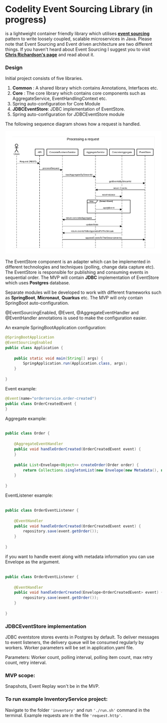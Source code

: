 # Codelity Event Sourcing Library (in progress)
is a lightweight container friendly library which utilises **[event sourcing](https://microservices.io/patterns/data/event-sourcing.html)** pattern to write loosely coupled, scalable microservices in Java. Please note that Event Sourcing and Event driven architecture are two different things. If you haven't heard about Event Sourcing I suggest you to visit **[Chris Richardson's page](https://microservices.io/patterns/data/event-sourcing.html)** and read about it.

### Design
Initial project consists of five libraries. 
1. **Common** : A shared library which contains Annotations, Interfaces etc.
2. **Core** : The core library which contains core components such as AggregateService, EventHandlingContext etc. 
3. Spring auto-configuration for Core Module
4. **JDBCEventStore**: JDBC implementation of EventStore.
5. Spring auto-configuration for JDBCEventStore module

The following sequence diagram shows how a request is handled.

![Request Processing Sequence Diagram](images/Request-processing-diagram.png)

The EventStore component is an adapter which can be implemented in different technologies and techniques (polling, change data capture etc). 
The EventStore is responsible for publishing and consuming events in sequential order. The MVP will contain **JDBC** implementation of EventStore which uses **Postgres** database. 

Separate modules will be developed to work with different frameworks such as **SpringBoot**, **Micronaut**, **Quarkus** etc. The MVP will only contain SpringBoot auto-configuration.

@EventSourcingEnabled, @Event, @AggregateEventHandler and @EventHandler annotations is used to make the configuration easier.

An example SpringBootApplication configuration:   

``` java
@SpringBootApplication
@EventSourcingEnabled
public class Application {

	public static void main(String[] args) {
		SpringApplication.run(Application.class, args);
	}
	
}
```

Event example: 
``` java
@Event(name="orderservice.order-created")
public class OrderCreatedEvent {
}
```

Aggregate example: 
``` java

public class Order {

    @AggregateEventHandler
    public void handleOrderCreated(OrderCreatedEvent event) {
    }
    
    public List<Envelope<Object>> createOrder(Order order) {
        return Collections.singletonList(new Envelope(new Metadata(), new OrderCreatedEvent(product)));
    }
    
}
```

EventListener example: 
``` java

public class OrderEventListener {

    @EventHandler
    public void handleOrderCreated(OrderCreatedEvent event) {
        repository.save(event.getOrder());
    }
    
}
```
if you want to handle event along with metadata information you can use Envelope as the argument.
``` java

public class OrderEventListener {

    @EventHandler
    public void handleOrderCreated(Envelope<OrderCreatedEvent> event) {
        repository.save(event.getOrder());
    }
    
}
```

### JDBCEventStore implementation

JDBC eventstore stores events in Postgres by default. To deliver messages to event listeners, the delivery queue will be consumed regularly by workers. Worker parameters will be set in application.yaml file.

Parameters: Worker count, polling interval, polling item count, max retry count, retry interval. 

### MVP scope:

Snapshots, Event Replay won't be in the MVP.


### To run example InventoryService project:

Navigate to the folder `'inventory'` and run `'./run.sh'` command in the terminal. Example requests are in the file `'request.http'`. 
